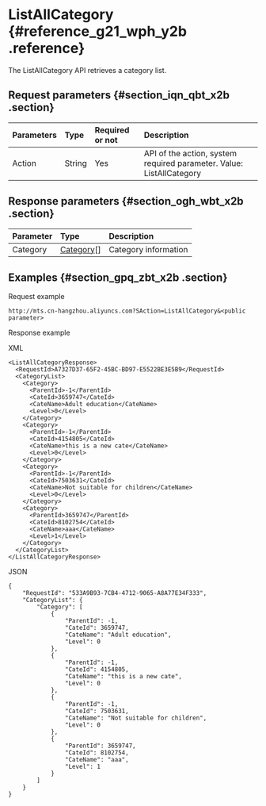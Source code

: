# ListAllCategory {#reference_g21_wph_y2b .reference}

The ListAllCategory API retrieves a category list.

## Request parameters {#section_iqn_qbt_x2b .section}

|Parameters|Type|Required or not|Description|
|:---------|:---|:--------------|:----------|
|Action|String|Yes|API of the action, system required parameter. Value: ListAllCategory|

## Response parameters {#section_ogh_wbt_x2b .section}

|Parameter|Type|Description|
|:--------|:---|:----------|
|Category|[Category](https://help.aliyun.com/document_detail/29251.html#Category)\[\]|Category information|

## Examples {#section_gpq_zbt_x2b .section}

Request example

```
http://mts.cn-hangzhou.aliyuncs.com?SAction=ListAllCategory&<public parameter>
```

Response example

XML

```
<ListAllCategoryResponse>
  <RequestId>A7327D37-65F2-45BC-BD97-E5522BE3E5B9</RequestId>
  <CategoryList>
    <Category>
      <ParentId>-1</ParentId>
      <CateId>3659747</CateId>
      <CateName>Adult education</CateName>
      <Level>0</Level>
    </Category>
    <Category>
      <ParentId>-1</ParentId>
      <CateId>4154805</CateId>
      <CateName>this is a new cate</CateName>
      <Level>0</Level>
    </Category>
    <Category>
      <ParentId>-1</ParentId>
      <CateId>7503631</CateId>
      <CateName>Not suitable for children</CateName>
      <Level>0</Level>
    </Category>
    <Category>
      <ParentId>3659747</ParentId>
      <CateId>8102754</CateId>
      <CateName>aaa</CateName>
      <Level>1</Level>
    </Category>
  </CategoryList>
</ListAllCategoryResponse>
```

JSON

```
{
    "RequestId": "533A9B93-7CB4-4712-9065-A8A77E34F333", 
    "CategoryList": {
        "Category": [
            {
                "ParentId": -1, 
                "CateId": 3659747, 
                "CateName": "Adult education", 
                "Level": 0
            }, 
            {
                "ParentId": -1, 
                "CateId": 4154805, 
                "CateName": "this is a new cate", 
                "Level": 0
            }, 
            {
                "ParentId": -1, 
                "CateId": 7503631, 
                "CateName": "Not suitable for children", 
                "Level": 0
            }, 
            {
                "ParentId": 3659747, 
                "CateId": 8102754, 
                "CateName": "aaa", 
                "Level": 1
            }
        ]
    }
}
```


